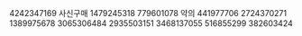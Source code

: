 
4242347169
사신구매 1479245318 779601078
약의 441977706 2724370271 1389975678 3065306484 2935503151 3468137055 516855299 382603424
